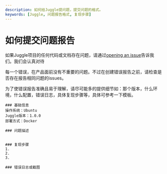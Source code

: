 ```yaml
---
description: 如何给Juggle提问题，提交问题的格式。
keywords: [Juggle, 问题报告格式, 复现步骤]
---
```


# 如何提交问题报告

如果Juggle项目的任何代码或文档存在问题，请通过[opening an issue](https://github.com/somta/Juggle/issues/new)告诉我们。我们会认真对待

每一个错误，在产品面前没有不重要的问题。不过在创建错误报告之前，请检查是否存在报告相同问题的issues。

为了使错误报告准确且易于理解，请尽可能多的提供细节如：那个版本，什么环境，什么配置，错误日志，具体复现步骤等，具体可参考一下模板。

```
### 基础信息
操作系统：Ubuntu
Juggle版本：1.0.0
部署方式：Docker

### 问题描述


### 复现步骤
1.
2.
3.

### 错误日志或截图

```



